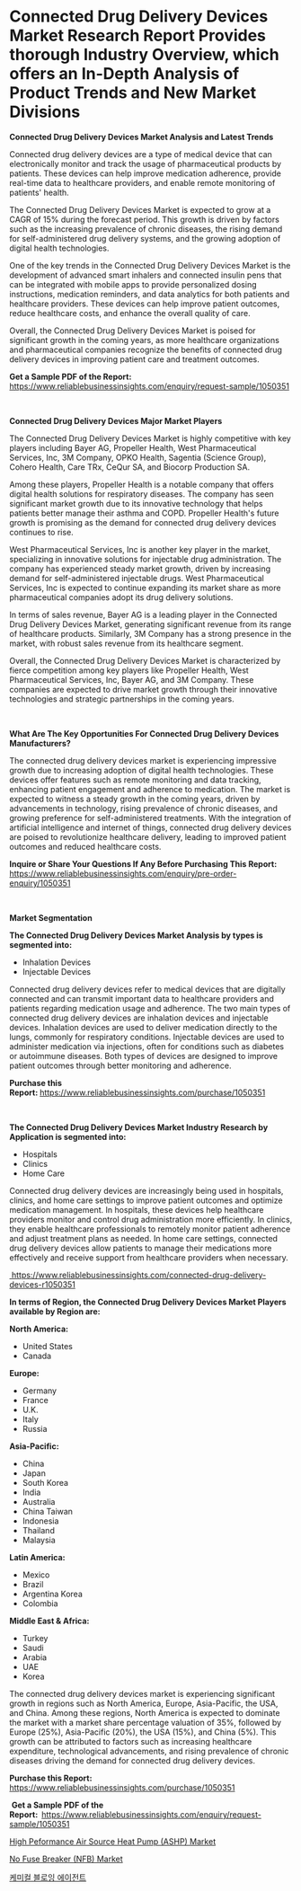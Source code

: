 <p><h1>Connected Drug Delivery Devices Market Research Report Provides thorough Industry Overview, which offers an In-Depth Analysis of Product Trends and New Market Divisions</h1></p><p><strong>Connected Drug Delivery Devices Market Analysis and Latest Trends</strong></p>
<p><p>Connected drug delivery devices are a type of medical device that can electronically monitor and track the usage of pharmaceutical products by patients. These devices can help improve medication adherence, provide real-time data to healthcare providers, and enable remote monitoring of patients' health.</p><p>The Connected Drug Delivery Devices Market is expected to grow at a CAGR of 15% during the forecast period. This growth is driven by factors such as the increasing prevalence of chronic diseases, the rising demand for self-administered drug delivery systems, and the growing adoption of digital health technologies.</p><p>One of the key trends in the Connected Drug Delivery Devices Market is the development of advanced smart inhalers and connected insulin pens that can be integrated with mobile apps to provide personalized dosing instructions, medication reminders, and data analytics for both patients and healthcare providers. These devices can help improve patient outcomes, reduce healthcare costs, and enhance the overall quality of care.</p><p>Overall, the Connected Drug Delivery Devices Market is poised for significant growth in the coming years, as more healthcare organizations and pharmaceutical companies recognize the benefits of connected drug delivery devices in improving patient care and treatment outcomes.</p></p>
<p><strong>Get a Sample PDF of the Report:&nbsp;</strong> <a href="https://www.reliablebusinessinsights.com/enquiry/request-sample/1050351">https://www.reliablebusinessinsights.com/enquiry/request-sample/1050351</a></p>
<p>&nbsp;</p>
<p><strong>Connected Drug Delivery Devices Major Market Players</strong></p>
<p><p>The Connected Drug Delivery Devices Market is highly competitive with key players including Bayer AG, Propeller Health, West Pharmaceutical Services, Inc, 3M Company, OPKO Health, Sagentia (Science Group), Cohero Health, Care TRx, CeQur SA, and Biocorp Production SA.</p><p>Among these players, Propeller Health is a notable company that offers digital health solutions for respiratory diseases. The company has seen significant market growth due to its innovative technology that helps patients better manage their asthma and COPD. Propeller Health's future growth is promising as the demand for connected drug delivery devices continues to rise.</p><p>West Pharmaceutical Services, Inc is another key player in the market, specializing in innovative solutions for injectable drug administration. The company has experienced steady market growth, driven by increasing demand for self-administered injectable drugs. West Pharmaceutical Services, Inc is expected to continue expanding its market share as more pharmaceutical companies adopt its drug delivery solutions.</p><p>In terms of sales revenue, Bayer AG is a leading player in the Connected Drug Delivery Devices Market, generating significant revenue from its range of healthcare products. Similarly, 3M Company has a strong presence in the market, with robust sales revenue from its healthcare segment.</p><p>Overall, the Connected Drug Delivery Devices Market is characterized by fierce competition among key players like Propeller Health, West Pharmaceutical Services, Inc, Bayer AG, and 3M Company. These companies are expected to drive market growth through their innovative technologies and strategic partnerships in the coming years.</p></p>
<p>&nbsp;</p>
<p><strong>What Are The Key Opportunities For Connected Drug Delivery Devices Manufacturers?</strong></p>
<p><p>The connected drug delivery devices market is experiencing impressive growth due to increasing adoption of digital health technologies. These devices offer features such as remote monitoring and data tracking, enhancing patient engagement and adherence to medication. The market is expected to witness a steady growth in the coming years, driven by advancements in technology, rising prevalence of chronic diseases, and growing preference for self-administered treatments. With the integration of artificial intelligence and internet of things, connected drug delivery devices are poised to revolutionize healthcare delivery, leading to improved patient outcomes and reduced healthcare costs.</p></p>
<p><strong>Inquire or Share Your Questions If Any Before Purchasing This Report:</strong> <a href="https://www.reliablebusinessinsights.com/enquiry/pre-order-enquiry/1050351">https://www.reliablebusinessinsights.com/enquiry/pre-order-enquiry/1050351</a></p>
<p>&nbsp;</p>
<p><strong>Market Segmentation</strong></p>
<p><strong>The Connected Drug Delivery Devices Market Analysis by types is segmented into:</strong></p>
<p><ul><li>Inhalation Devices</li><li>Injectable Devices</li></ul></p>
<p><p>Connected drug delivery devices refer to medical devices that are digitally connected and can transmit important data to healthcare providers and patients regarding medication usage and adherence. The two main types of connected drug delivery devices are inhalation devices and injectable devices. Inhalation devices are used to deliver medication directly to the lungs, commonly for respiratory conditions. Injectable devices are used to administer medication via injections, often for conditions such as diabetes or autoimmune diseases. Both types of devices are designed to improve patient outcomes through better monitoring and adherence.</p></p>
<p><strong>Purchase this Report:&nbsp;</strong><a href="https://www.reliablebusinessinsights.com/purchase/1050351">https://www.reliablebusinessinsights.com/purchase/1050351</a></p>
<p>&nbsp;</p>
<p><strong>The Connected Drug Delivery Devices Market Industry Research by Application is segmented into:</strong></p>
<p><ul><li>Hospitals</li><li>Clinics</li><li>Home Care</li></ul></p>
<p><p>Connected drug delivery devices are increasingly being used in hospitals, clinics, and home care settings to improve patient outcomes and optimize medication management. In hospitals, these devices help healthcare providers monitor and control drug administration more efficiently. In clinics, they enable healthcare professionals to remotely monitor patient adherence and adjust treatment plans as needed. In home care settings, connected drug delivery devices allow patients to manage their medications more effectively and receive support from healthcare providers when necessary.</p></p>
<p><a href="https://www.reliablebusinessinsights.com/connected-drug-delivery-devices-r1050351">&nbsp;https://www.reliablebusinessinsights.com/connected-drug-delivery-devices-r1050351</a></p>
<p><strong>In terms of Region, the Connected Drug Delivery Devices Market Players available by Region are:</strong></p>
<p>
    <p> <strong> North America: </strong>
        <ul>
            <li>United States</li>
            <li>Canada</li>
        </ul>
        </p> 
    <p> <strong> Europe: </strong>
        <ul>
            <li>Germany</li>
            <li>France</li>
            <li>U.K.</li>
            <li>Italy</li>
            <li>Russia</li>
        </ul>
        </p> 
    <p> <strong> Asia-Pacific: </strong>
        <ul>
            <li>China</li>
            <li>Japan</li>
            <li>South Korea</li>
            <li>India</li>
            <li>Australia</li>
            <li>China Taiwan</li>
            <li>Indonesia</li>
            <li>Thailand</li>
            <li>Malaysia</li>
        </ul>
        </p> 
    <p> <strong> Latin America: </strong>
        <ul>
            <li>Mexico</li>
            <li>Brazil</li>
            <li>Argentina Korea</li>
            <li>Colombia</li>
        </ul>
        </p> 
    <p> <strong> Middle East & Africa: </strong>
        <ul>
            <li>Turkey</li>
            <li>Saudi</li>
            <li>Arabia</li>
            <li>UAE</li>
            <li>Korea</li>
        </ul>
    </p>
    </p>
<p><p>The connected drug delivery devices market is experiencing significant growth in regions such as North America, Europe, Asia-Pacific, the USA, and China. Among these regions, North America is expected to dominate the market with a market share percentage valuation of 35%, followed by Europe (25%), Asia-Pacific (20%), the USA (15%), and China (5%). This growth can be attributed to factors such as increasing healthcare expenditure, technological advancements, and rising prevalence of chronic diseases driving the demand for connected drug delivery devices.</p></p>
<p><strong>Purchase this Report: </strong><a href="https://www.reliablebusinessinsights.com/purchase/1050351">https://www.reliablebusinessinsights.com/purchase/1050351</a></p>
<p>&nbsp;<strong>Get a Sample PDF of the Report:&nbsp;&nbsp;</strong><a href="https://www.reliablebusinessinsights.com/enquiry/request-sample/1050351">https://www.reliablebusinessinsights.com/enquiry/request-sample/1050351</a></p>
<p><strong></strong></p>
<p><p><a href="https://github.com/Chiragrp22/Market-Research-Report-List-5/blob/main/high-peformance-air-source-heat-pump-ashp-market.md">High Peformance Air Source Heat Pump (ASHP) Market</a></p><p><a href="https://github.com/derrinmiltonellis35gcl/Market-Research-Report-List-3/blob/main/no-fuse-breaker-nfb-market.md">No Fuse Breaker (NFB) Market</a></p><p><a href="https://github.com/mofijurk071/Market-Research-Report-List-1/blob/main/3476985181262.md">케미컬 블로잉 에이전트</a></p></p>